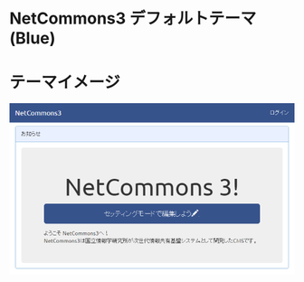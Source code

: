 NetCommons3 デフォルトテーマ(Blue)
==============

テーマイメージ
==============


![テーマ](https://raw.githubusercontent.com/NetCommons3/ThemedDefaultBlue/master/webroot/snapshot.png)
